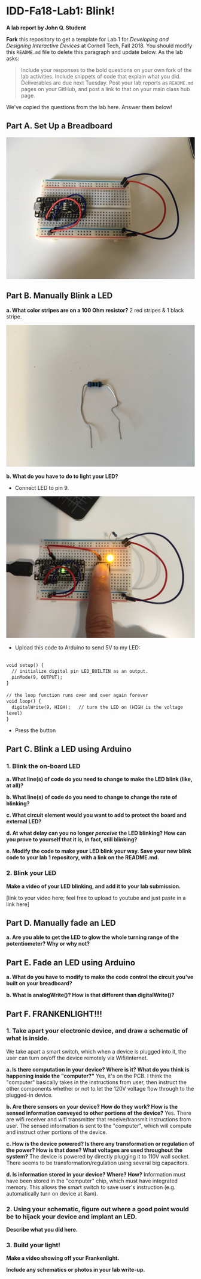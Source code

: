 # IDD-Fa18-Lab1: Blink!

**A lab report by John Q. Student**

**Fork** this repository to get a template for Lab 1 for *Developing and Designing Interactive Devices* at Cornell Tech, Fall 2018. You should modify this `README.md` file to delete this paragraph and update below. As the lab asks:

> Include your responses to the bold questions on your own fork of the lab activities. Include snippets of code that explain what you did. Deliverables are due next Tuesday. Post your lab reports as `README.md` pages on your GitHub, and post a link to that on your main class hub page.

We've copied the questions from the lab here. Answer them below!

## Part A. Set Up a Breadboard

![Zwee's breadboard](/board_1.JPG)

## Part B. Manually Blink a LED

**a. What color stripes are on a 100 Ohm resistor?**
2 red stripes & 1 black stripe.

![Resistor](/resistor.jpg)

**b. What do you have to do to light your LED?**

- Connect LED to pin 9.

![Light up the LED](/board_2.jpg)

- Upload this code to Arduino to send 5V to my LED:

<pre><code>
void setup() {
  // initialize digital pin LED_BUILTIN as an output.
  pinMode(9, OUTPUT);
}

// the loop function runs over and over again forever
void loop() {
  digitalWrite(9, HIGH);   // turn the LED on (HIGH is the voltage level)
}
</code></pre>

- Press the button

## Part C. Blink a LED using Arduino

### 1. Blink the on-board LED

**a. What line(s) of code do you need to change to make the LED blink (like, at all)?**

**b. What line(s) of code do you need to change to change the rate of blinking?**

**c. What circuit element would you want to add to protect the board and external LED?**
 
**d. At what delay can you no longer *perceive* the LED blinking? How can you prove to yourself that it is, in fact, still blinking?**

**e. Modify the code to make your LED blink your way. Save your new blink code to your lab 1 repository, with a link on the README.md.**


### 2. Blink your LED

**Make a video of your LED blinking, and add it to your lab submission.**

[link to your video here; feel free to upload to youtube and just paste in a link here]


## Part D. Manually fade an LED

**a. Are you able to get the LED to glow the whole turning range of the potentiometer? Why or why not?**


## Part E. Fade an LED using Arduino

**a. What do you have to modify to make the code control the circuit you've built on your breadboard?**

**b. What is analogWrite()? How is that different than digitalWrite()?**


## Part F. FRANKENLIGHT!!!

### 1. Take apart your electronic device, and draw a schematic of what is inside. 
We take apart a smart switch, which when a device is plugged into it, the user can turn on/off the device remotely via Wifi/internet.

**a. Is there computation in your device? Where is it? What do you think is happening inside the "computer?"**
Yes, it's on the PCB. I think the "computer" basically takes in the instructions from user, then instruct the other components whether or not to let the 120V voltage flow through to the plugged-in device.

**b. Are there sensors on your device? How do they work? How is the sensed information conveyed to other portions of the device?**
Yes. There are wifi receiver and wifi transmitter that receive/transmit instructions from user. The sensed information is sent to the "computer", which will compute and instruct other portions of the device.

**c. How is the device powered? Is there any transformation or regulation of the power? How is that done? What voltages are used throughout the system?**
The device is powered by directly plugging it to 110V wall socket. There seems to be transformation/regulation using several big capacitors. 

**d. Is information stored in your device? Where? How?**
Information must have been stored in the "computer" chip, which must have integrated memory. This allows the smart switch to save user's instruction (e.g. automatically turn on device at 8am).

### 2. Using your schematic, figure out where a good point would be to hijack your device and implant an LED.

**Describe what you did here.**



### 3. Build your light!

**Make a video showing off your Frankenlight.**



**Include any schematics or photos in your lab write-up.**
